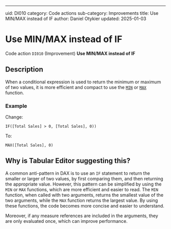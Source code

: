 ---
uid: DI010
category: Code actions
sub-category: Improvements
title: Use MIN/MAX instead of IF
author: Daniel Otykier
updated: 2025-01-03

# Use MIN/MAX instead of IF

Code action `DI010` (Improvement) **Use MIN/MAX instead of IF**

## Description

When a conditional expression is used to return the minimum or maximum of two values, it is more efficient and compact to use the [`MIN`](https://dax.guide/MIN) or [`MAX`](https://dax.guide/MAX) function.

### Example

Change:
```dax
IF([Total Sales] > 0, [Total Sales], 0))
```
To:
```dax
MAX([Total Sales], 0)
```

## Why is Tabular Editor suggesting this?

A common anti-pattern in DAX is to use an `IF` statement to return the smaller or larger of two values, by first comparing them, and then returning the appropriate value. However, this pattern can be simplified by using the `MIN` or `MAX` functions, which are more efficient and easier to read. The `MIN` function, when called with two arguments, returns the smallest value of the two arguments, while the `MAX` function returns the largest value. By using these functions, the code becomes more concise and easier to understand.

Moreover, if any measure references are included in the arguments, they are only evaluated once, which can improve performance.
